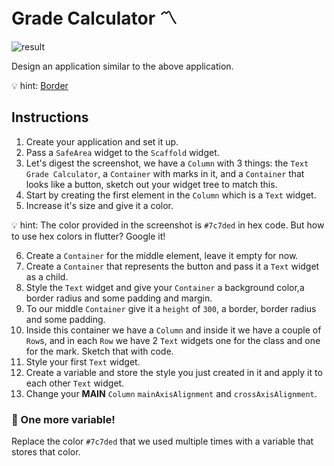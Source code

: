 # Grade Calculator 〽️

![result](https://user-images.githubusercontent.com/84308096/154513932-e7f4a10a-f76b-43ed-b54f-c1ebbfe02e4f.png)

Design an application similar to the above application.

💡 hint:
[Border](https://api.flutter.dev/flutter/painting/Border-class.html)

## Instructions

1. Create your application and set it up.
2. Pass a `SafeArea` widget to the `Scaffold` widget.
3. Let's digest the screenshot, we have a `Column` with 3 things: the `Text` `Grade Calculator`, a `Container` with marks in it, and a `Container` that looks like a button, sketch out your widget tree to match this.
4. Start by creating the first element in the `Column` which is a `Text` widget.
5. Increase it's size and give it a color.

💡 hint:
The color provided in the screenshot is `#7c7ded` in hex code.
But how to use hex colors in flutter? Google it!

6. Create a `Container` for the middle element, leave it empty for now.
7. Create a `Container` that represents the button and pass it a `Text` widget as a child.
8. Style the `Text` widget and give your `Container` a background color,a border radius and some padding and margin.
9. To our middle `Container` give it a `height` of `300`, a border, border radius and some padding.
10. Inside this container we have a `Column` and inside it we have a couple of `Row`s, and in each `Row` we have 2 `Text` widgets one for the class and one for the mark. Sketch that with code.
11. Style your first `Text` widget.
12. Create a variable and store the style you just created in it and apply it to each other `Text` widget.
13. Change your **MAIN** `Column` `mainAxisAlignment` and `crossAxisAlignment`.

### 🍋 One more variable!

Replace the color `#7c7ded` that we used multiple times with a variable that stores that color.
